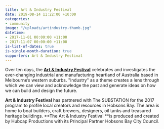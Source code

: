 ```yaml
---
title: Art & Industry Festival
date: 2019-08-14 11:22:00 +10:00
categories:
- community
image: "/uploads/artindustry-thumb.jpg"
datetime:
- 2017-11-01 00:00:00 +11:00
- 2017-11-07 00:00:00 +11:00
is-list-of-dates: true
is-single-month-duration: true
supporters: Art & Industry Festival
---
```


Over ten days, the [**Art & Industry Festival**](http://artandindustryfestival.com.au) celebrates and investigates the ever-changing industrial and manufacturing heartland of Australia based in Melbourne’s western suburbs. "Industry" as a theme creates a lens through which we can view and acknowledge the past and generate ideas on how we can build and design the future.

**Art & Industry Festival** has partnered with The SUBSTATION for the 2017 program to profile local creators and resources in Hobsons Bay. The area is home to boat builders, craft brewers, designers, oil tanks and treasured heritage buildings. **The Art & Industry Festival **is produced and created by Hubcap Productions with its Principal Partner Hobsons Bay City Council.